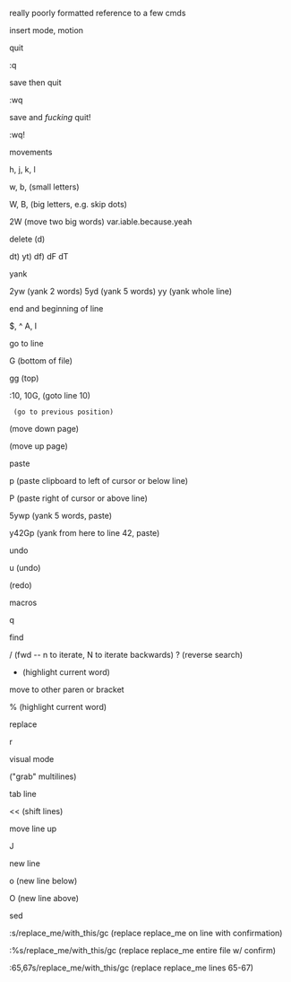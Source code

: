 really poorly formatted reference to a few cmds

insert mode, motion

quit

:q

save then quit

:wq

save and _fucking_ quit!

:wq!

movements

h, j, k, l

w, b, (small letters)

W, B, (big letters, e.g. skip dots)

2W (move two big words)
var.iable.because.yeah 


delete (d<movement>)

dt)
yt)
df)
dF
dT

yank

2yw (yank 2 words)
5yd (yank 5 words)
yy (yank whole line)


end and beginning of line

$, ^
A, I

go to line

G (bottom of file)

gg (top)

:10, 10G, (goto line 10)

`` (go to previous position)``

<c-d> (move down page)

<c-u> (move up page)

paste 

p (paste clipboard to left of cursor or below line)

P (paste right of cursor or above line)

5ywp (yank 5 words, paste)

y42Gp (yank from here to line 42, paste)


undo

u (undo)

<c-r> (redo)


macros

q

find

/ (fwd -- n to iterate, N to iterate backwards)
? (reverse search)
* (highlight current word)


move to other paren or bracket

% (highlight current word)


replace

r



visual mode

<c-v> ("grab" multilines)



tab line

<< (shift lines)



move line up

J



new line

o (new line below)

O (new line above)



sed

:s/replace_me/with_this/gc (replace replace_me on line with confirmation)

:%s/replace_me/with_this/gc (replace replace_me entire file w/ confirm)

:65,67s/replace_me/with_this/gc (replace replace_me lines 65-67)
